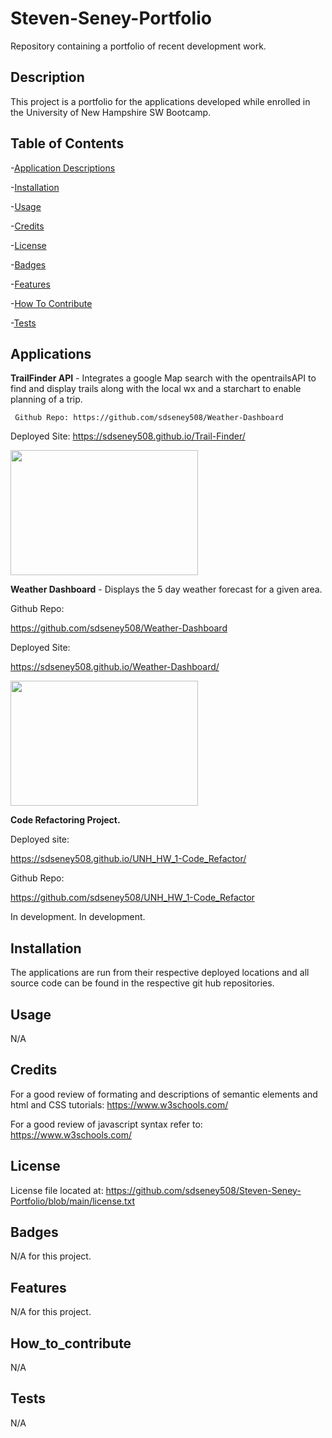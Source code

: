 # Steven-Seney-Portfolio
Repository containing a portfolio of recent development work.

## Description
This project is a portfolio for the applications developed while enrolled in the University of New Hampshire SW Bootcamp.  

  
## Table of Contents
-[Application Descriptions](#applications)

-[Installation](#installation)

-[Usage](#usage)

-[Credits](#credits)

-[License](#license)

-[Badges](#badges)

-[Features](#features)

-[How To Contribute](#how_to_contribute)

-[Tests](#tests)

## Applications
**TrailFinder API** - Integrates a google Map search with the opentrailsAPI to find and display trails along with the local wx and a starchart to enable planning of a trip.
     
     Github Repo: https://github.com/sdseney508/Weather-Dashboard

Deployed Site: https://sdseney508.github.io/Trail-Finder/

<img src="https://user-images.githubusercontent.com/62141103/155857104-255dc907-12fc-4da0-8269-076f9d1b3deb.png" width="300" height="200"/>

**Weather Dashboard** - Displays the 5 day weather forecast for a given area.  

  Github Repo:

https://github.com/sdseney508/Weather-Dashboard

  Deployed Site:

https://sdseney508.github.io/Weather-Dashboard/

<img src="https://user-images.githubusercontent.com/62141103/152249277-771b338a-f919-4a5c-80c8-71af8d61c463.png" width="300" height="200"/>

**Code Refactoring Project.**

  Deployed site:

https://sdseney508.github.io/UNH_HW_1-Code_Refactor/

  Github Repo:

https://github.com/sdseney508/UNH_HW_1-Code_Refactor

In development.
In development.

## Installation
The applications are run from their respective deployed locations and all source code can be found in the respective git hub repositories.

## Usage
N/A

## Credits
For a good review of formating and descriptions of semantic elements and html and CSS tutorials:  https://www.w3schools.com/

For a good review of javascript syntax refer to:  https://www.w3schools.com/

## License
License file located at: https://github.com/sdseney508/Steven-Seney-Portfolio/blob/main/license.txt

## Badges
N/A for this project.

## Features
N/A for this project.

## How_to_contribute
N/A

## Tests
N/A
